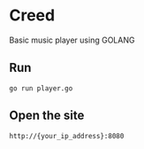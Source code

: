 # Creed

Basic music player using GOLANG

## Run

    go run player.go

## Open the site

    http://{your_ip_address}:8080

